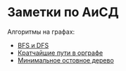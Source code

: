 # Заметки по АиСД

Алгоритмы на  графах:

* [BFS и DFS](dfs-bfs.md)
* [Кратчайшие пути в орграфе](shortest-paths.md)
* [Минимальное остовное дерево](mst.md)
